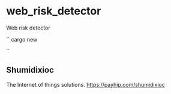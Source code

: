 # web_risk_detector
Web risk detector

``
cargo new

``

## Shumidixioc

The Internet of things solutions. https://payhip.com/shumidixioc

